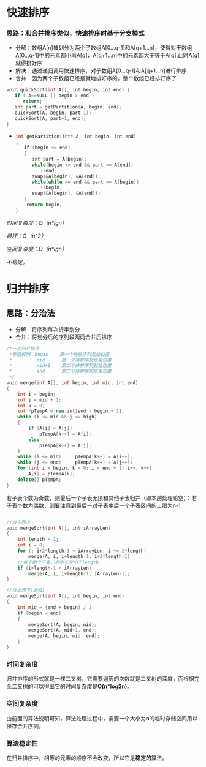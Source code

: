 # 快速排序

### 思路：和合并排序类似，快速排序时基于分支模式

* 分解：数组A\[n\]被划分为两个子数组A\[0...q-1\]和A\[q+1...n\]，使得对于数组A\[0...q-1\]中的元素都小雨A\[q\]，A\[q+1...n\]中的元素都大于等于A\[q\].此时A\[q\]就得排好序
* 解决：通过递归调用快速排序，对子数组A\[0...q-1\]和A\[q+1...n\]进行排序
* 合并：因为两个子数组已经是就地排好序的，整个数组已经排好序了

```cpp
void quickSort(int A[], int begin, int end) {
   if ( A==NULL || begin > end )
      return;
   int part = getPartition(A, begin, end);
   quickSort(A, begin, part-1);
   quickSort(A, part+1, end); 
}
```

* ```cpp
  int getPartition(int* A, int begin, int end)
  {
     if (begin <= end)
     {
        int part = A[begin];
        while(begin <= end && part <= A[end])
           --end;
        swap(&A[begin], &A[end]);
        while(while <= end && part >= A[begin])
           ++begin;
        swap(&A[begin], &A[end]);
     }   
      return begin;
  }
  ```


_时间复杂度：O（n\*lgn）_

_最坏：O（n^2）_

_空间复杂度：O（n\*lgn）_

_不稳定。_

# 归并排序

## 思路：分治法

* 分解：将序列每次折半划分
* 合并：将划分后的序列段两两合并后排序

```cpp
/*一次归并排序
 *参数说明：begin    第一个待排序列起始位置
 *         mid      第一个待排序列结束位置
 *         mid+1    第二个待排序列起始位置
 *         end      第二个待排序列结束位置
 */
void merge(int A[], int begin, int mid, int end)
{
    int i = begin;
    int j = mid + 1;
    int k = 0;
    int *pTempA = new int[end - begin + 1];
    while (i <= mid && j <= high)
    {
        if (A[i] < A[j])
            pTempA[k++] = A[i];
        else
            pTempA[k++] = A[j];        
    }
    while (i <= mid)     pTempA[k++] = A[i++];
    while (j <= end)     pTempA[k++] = A[j++];
    for (int i = begin, k = 0; i < end + 1; i++, k++)
        A[i] = pTempA[k]; 
    delete[] pTempA;
} 
```

若子表个数为奇数，则最后一个子表无须和其他子表归并（即本趟处理轮空）：若子表个数为偶数，则要注意到最后一对子表中后一个子表区间的上限为n-1

```cpp

//自下而上
void mergeSort(int A[], int iArrayLen)
{
    int length = 1;
    int i = 0;
    for (; i+2*length-1 < iArrayLen; i += 2*length)
        merge(A, i, i+length-1, i+2*length-1)
    //余下两个子表，后者长度小于length
    if (i+length-1 < iArrayLen)
        merge(A, i, i+length-1, iArrayLen-1);
}

//自上而下(递归)
void mergeSort(int A[], int begin, int end)
{
    int mid = (end + begin) / 2;
    if (begin < end)
    {    
        mergeSort(A, begin, mid);
        mergeSort(A, mid+1, end);
        merge(A, begin, mid, end);
    }
}
```

### **时间复杂度**

归并排序的形式就是一棵二叉树，它需要遍历的次数就是二叉树的深度，而根据完全二叉树的可以得出它的时间复杂度是**O\(n\*log2n\)**。

### **空间复杂度**

由前面的算法说明可知，算法处理过程中，需要一个大小为**n**的临时存储空间用以保存合并序列。

### **算法稳定性**

在归并排序中，相等的元素的顺序不会改变，所以它是**稳定的**算法。

